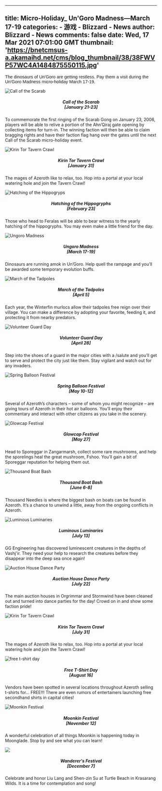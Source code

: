 
---
title: Micro-Holiday_ Un'Goro Madness—March 17-19
categories: 
    - 游戏
    - Blizzard - News
author: Blizzard - News
comments: false
date: Wed, 17 Mar 2021 07:01:00 GMT
thumbnail: 'https://bnetcmsus-a.akamaihd.net/cms/blog_thumbnail/38/38FWVP57WC4A1484875550115.jpg'
---

<div>   
<p></p>

<p><span style="font-size: 11pt; font-family: Calibri, sans-serif;">The dinosaurs of Un'Goro are getting restless. Pay them a visit during the Un'Goro Madness micro-holiday March 17-19.</span></p>

<div class="blog_card-group">
<div class="blog_card-list">
<div class="blog_card"><img alt="Call of the Scarab" class="blog_card-img-top" src="https://bnetcmsus-a.akamaihd.net/cms/blog_thumbnail/38/38FWVP57WC4A1484875550115.jpg" referrerpolicy="no-referrer">
<div class="blog_card-block">
<h5 class="blog_card-title" style="text-align: center;">Call of the Scarab<br>
[January 21-23]</h5>

<p class="blog_card-text">To commemorate the first ringing of the Scarab Gong on January 23, 2006, players will be able to relive a portion of the Ahn’Qiraj gate opening by collecting items for turn-in. The winning faction will then be able to claim bragging rights and have their faction flag hang over the gates until the next Call of the Scarab micro-holiday event.</p>
</div>
</div>
</div>

<div class="blog_card-list">
<div class="blog_card"><img alt="Kirin Tor Tavern Crawl" class="blog_card-img-top" src="https://bnetcmsus-a.akamaihd.net/cms/blog_thumbnail/y1/Y1YJZ1774PIX1492123560548.jpg" referrerpolicy="no-referrer">
<div class="blog_card-block">
<h5 class="blog_card-title" style="text-align: center;">Kirin Tor Tavern Crawl<br>
[January 31]</h5>

<p class="blog_card-text">The mages of Azeroth like to relax, too. Hop into a portal at your local watering hole and join the Tavern Crawl!</p>
</div>
</div>
</div>

<div class="blog_card-list">
<div class="blog_card"><img alt="Hatching of the Hippogryps" class="blog_card-img-top" src="https://bnetcmsus-a.akamaihd.net/cms/blog_thumbnail/RUC7HETYW04Z1487809867815.jpg" referrerpolicy="no-referrer">
<div class="blog_card-block">
<h5 class="blog_card-title" style="text-align: center;">Hatching of the Hippogryphs<br>
[February 23]</h5>

<p class="blog_card-text">Those who head to Feralas will be able to bear witness to the yearly hatching of the hippogryphs. You may even make a little friend for the day.</p>
</div>
</div>
</div>

<div class="blog_card-list">
<div class="blog_card"><img alt="Ungoro Madness" class="blog_card-img-top" src="https://bnetcmsus-a.akamaihd.net/cms/blog_thumbnail/jt/JT7HX03F7B0B1489656864886.jpg" referrerpolicy="no-referrer">
<div class="blog_card-block">
<h5 class="blog_card-title" style="text-align: center;">Ungoro Madness<br>
[March 17-19]</h5>

<p class="blog_card-text">Dinosaurs are running amok in Un’Goro. Help quell the rampage and you’ll be awarded some temporary evolution buffs.</p>
</div>
</div>
</div>

<div class="blog_card-list">
<div class="blog_card"><img alt="March of the Tadpoles" class="blog_card-img-top" src="https://bnetcmsus-a.akamaihd.net/cms/blog_thumbnail/6r/6RKKQZQ6C9O51491329414061.jpg" referrerpolicy="no-referrer">
<div class="blog_card-block">
<h5 class="blog_card-title" style="text-align: center;">March of the Tadpoles<br>
[April 5]</h5>

<p class="blog_card-text">Each year, the Winterfin murlocs allow their tadpoles free reign over their village. You can make a difference by adopting your favorite, feeding it, and protecting it from nearby predators.</p>
</div>
</div>
</div>

<div class="blog_card-list">
<div class="blog_card"><img alt="Volunteer Guard Day" class="blog_card-img-top" src="https://bnetcmsus-a.akamaihd.net/cms/blog_thumbnail/dk/DK18QPUA47DE1492186675997.jpg" referrerpolicy="no-referrer">
<div class="blog_card-block">
<h5 class="blog_card-title" style="text-align: center;">Volunteer Guard Day<br>
[April 28]</h5>

<p class="blog_card-text">Step into the shoes of a guard in the major cities with a /salute and you’ll get to serve and protect the city just like them. Stay vigilant and watch out for any invaders.</p>
</div>
</div>
</div>

<div class="blog_card-list">
<div class="blog_card"><img alt="Spring Balloon Festival" class="blog_card-img-top" src="https://bnetcmsus-a.akamaihd.net/cms/blog_header/v4/V4QZ1Q4LY7Z21494262715694.jpg" referrerpolicy="no-referrer">
<div class="blog_card-block">
<h5 class="blog_card-title" style="text-align: center;">Spring Balloon Festival<br>
[May 10-12]</h5>

<p class="blog_card-text">Several of Azeroth’s characters – some of whom you might recognize – are giving tours of Azeroth in their hot air balloons. You’ll enjoy their commentary and interact with other citizens as you take in the scenery.</p>
</div>
</div>
</div>

<div class="blog_card-list">
<div class="blog_card"><img alt="Glowcap Festival" class="blog_card-img-top" src="https://bnetcmsus-a.akamaihd.net/cms/blog_thumbnail/gx/GX34MLBVDPCG1495816513817.jpg" referrerpolicy="no-referrer">
<div class="blog_card-block">
<h5 class="blog_card-title" style="text-align: center;">Glowcap Festival<br>
[May 27]</h5>

<p class="blog_card-text">Head to Sporeggar in Zangarmarsh, collect some rare mushrooms, and help the sporelings heal the great mushroom, Fshoo. You’ll gain a bit of Sporeggar reputation for helping them out.</p>
</div>
</div>
</div>

<div class="blog_card-list">
<div class="blog_card"><img alt="Thousand Boat Bash" class="blog_card-img-top" src="https://bnetcmsus-a.akamaihd.net/cms/blog_thumbnail/4g/4GFXH0FXYJ7I1496692891720.jpg" referrerpolicy="no-referrer">
<div class="blog_card-block">
<h5 class="blog_card-title" style="text-align: center;">Thousand Boat Bash<br>
[June 6-8]</h5>

<p class="blog_card-text">Thousand Needles is where the biggest bash on boats can be found in Azeroth. It’s a chance to unwind a little, away from the ongoing conflicts in Azeroth.</p>
</div>
</div>
</div>

<div class="blog_card-list">
<div class="blog_card">
<div class="blog_card-block"><img alt="Luminous Luminaries" class="blog_card-img-top" src="https://bnetcmsus-a.akamaihd.net/cms/blog_thumbnail/wj/WJN4PG8UM23F1562863428184.jpg" referrerpolicy="no-referrer">
<h5 class="blog_card-title" style="text-align: center;">Luminous Luminaries<br>
[July 13]</h5>

<p class="blog_card-text">GG Engineering has discovered luminescent creatures in the depths of Vashj'ir. They need your help to research the creatures before they disappear into the deep sea once again!</p>
</div>
</div>
</div>

<div class="blog_card-list">
<div class="blog_card"><img alt="Auction House Dance Party" class="blog_card-img-top" src="https://bnetcmsus-a.akamaihd.net/cms/content_entry_media/UO5DIDVXJMZL1498839215951.jpg" referrerpolicy="no-referrer">
<div class="blog_card-block">
<h5 class="blog_card-title" style="text-align: center;">Auction House Dance Party<br>
[July 22]</h5>

<p class="blog_card-text">The main auction houses in Orgrimmar and Stormwind have been cleaned out and turned into dance parties for the day! Crowd on in and show some faction pride!</p>
</div>
</div>
</div>

<div class="blog_card-list">
<div class="blog_card"><img alt="Kirin Tor Tavern Crawl" class="blog_card-img-top" src="https://bnetcmsus-a.akamaihd.net/cms/blog_thumbnail/y1/Y1YJZ1774PIX1492123560548.jpg" referrerpolicy="no-referrer">
<div class="blog_card-block">
<h5 class="blog_card-title" style="text-align: center;">Kirin Tor Tavern Crawl<br>
[July 31]</h5>

<p class="blog_card-text">The mages of Azeroth like to relax, too. Hop into a portal at your local watering hole and join the Tavern Crawl!</p>
</div>
</div>
</div>

<div class="blog_card-list">
<div class="blog_card"><img alt="free t-shirt day" class="blog_card-img-top" src="https://bnetcmsus-a.akamaihd.net/cms/blog_thumbnail/l2/L20MHJIO04F61565739425572.jpg" referrerpolicy="no-referrer">
<div class="blog_card-block">
<h5 class="blog_card-title" style="text-align: center;">Free T-Shirt Day<br>
[August 16]</h5>

<p class="blog_card-text">Vendors have been spotted in several locations throughout Azeroth selling t-shirts for... FREE!!! There are even rumors of entertainers launching free secondhand shirts in capital cities!</p>
</div>
</div>
</div>

<div class="blog_card-list">
<div class="blog_card"><img alt="Moonkin Festival" class="blog_card-img-top" src="https://bnetcmsus-a.akamaihd.net/cms/content_entry_media/HWCVFPE1BT081509464958166.jpg" referrerpolicy="no-referrer">
<div class="blog_card-block">
<h5 class="blog_card-title" style="text-align: center;">Moonkin Festival<br>
[November 12]</h5>

<p class="blog_card-text">A wonderful celebration of all things Moonkin is happening today in Moonglade. Stop by and see what you can learn!</p>
</div>
</div>
</div>

<div class="blog_card-list">
<div class="blog_card"><img atl class="blog_card-img-top" src="https://bnetcmsus-a.akamaihd.net/cms/blog_thumbnail/is/IS7C2PSTMUXP1575336649700.jpg" referrerpolicy="no-referrer">
<div class="blog_card-block">
<h5 class="blog_card-title" style="text-align: center;">Wanderer's Festival<br>
[December 7]</h5>

<p class="blog_card-text">Celebrate and honor Liu Lang and Shen-zin Su at Turtle Beach in Krasarang Wilds. It is a time for contemplation and song!</p>
</div>
</div>
</div>
</div>
  
</div>
            